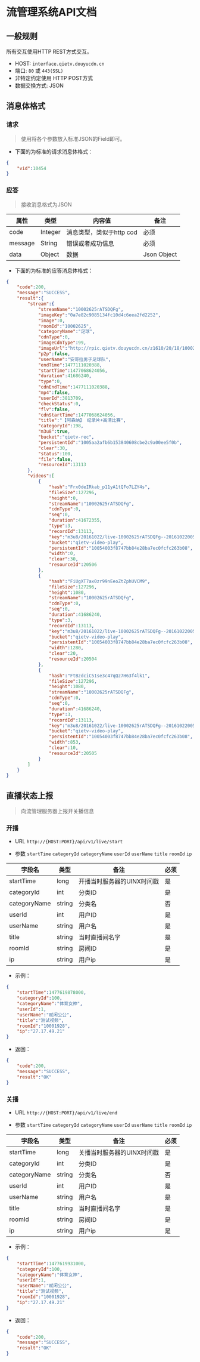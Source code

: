 
# 流管理系统API文档

## 一般规则

所有交互使用HTTP REST方式交互。

* HOST: `interface.qietv.douyucdn.cn`
* 端口: `80` 或 `443(SSL)`
* 非特定约定使用 HTTP POST方式
* 数据交换方式: JSON 

## 消息体格式

### 请求

> 使用将各个参数放入标准JSON的Field即可。

* 下面的为标准的请求消息体格式：
```json
{
    "vid":10454
}
```

### 应答

> 接收消息格式为JSON

| 属性           |    类型        |  内容值                     |          备注            |
|---------------|----------------|-----------------------------|-------------------------|
| code          |     Integer     | 消息类型，类似于http cod    | 必须                     |
| message       |     String     |      错误或者成功信息         | 必须                     |
| data          |      Object<T>  |     数据                    | Json Object             |

* 下面的为标准的应答消息体格式：
```json
{
    "code":200,
    "message":"SUCCESS",
    "result":{
        "stream":{
            "streamName":"10002625rATSDQFg",
            "imageKey":"0a7e82c9085134fc10d4c6eea2fd2252",
            "image":0,
            "roomId":"10002625",
            "categoryName":"足球",
            "cdnType":0,
            "imageCdnType":99,
            "imageUrl":"http://rpic.qietv.douyucdn.cn/z1610/20/18/10002625_161020182409.jpg",
            "p2p":false,
            "userName":"安哥拉男子足球队",
            "endTime":1477111020388,
            "startTime":1477068624056,
            "duration":41686240,
            "type":0,
            "cdnEndTime":1477111020388,
            "mp4":false,
            "userId":3813709,
            "checkStatus":0,
            "flv":false,
            "cdnStartTime":1477068624056,
            "title":"【阿森纳】 纪录片+高清比赛",
            "categoryId":198,
            "m3u8":true,
            "bucket":"qietv-rec",
            "persistentId":"1005aa2afb6b153840608cbe2c9a00ee5f0b",
            "clear":30,
            "status":100,
            "file":false,
            "resourceId":13113
        },
        "videos":[
            {
                "hash":"Frx0deIRkab_p11yA1tQFo7LZY4s",
                "fileSize":127296,
                "height":0,
                "streamName":"10002625rATSDQFg",
                "cdnType":0,
                "seq":0,
                "duration":41672355,
                "type":3,
                "recordId":13113,
                "key":"m3u8/20161022/live-10002625rATSDQFg--20161022005023-1080.m3u8",
                "bucket":"qietv-video-play",
                "persistentId":"10054003f8747bb84e28ba7ec0fcfc263b08",
                "width":0,
                "clear":30,
                "resourceId":20506
            },
            {
                "hash":"FiUgXT7ax0zr99nEeoZtZphUVCM9",
                "fileSize":127296,
                "height":1080,
                "streamName":"10002625rATSDQFg",
                "cdnType":0,
                "seq":0,
                "duration":41686240,
                "type":3,
                "recordId":13113,
                "key":"m3u8/20161022/live-10002625rATSDQFg--20161022005023-720.m3u8",
                "bucket":"qietv-video-play",
                "persistentId":"10054003f8747bb84e28ba7ec0fcfc263b08",
                "width":1280,
                "clear":20,
                "resourceId":20504
            },
            {
                "hash":"FtBzdciC51se3c47qQz7H63f4lk1",
                "fileSize":127296,
                "height":1080,
                "streamName":"10002625rATSDQFg",
                "cdnType":0,
                "seq":0,
                "duration":41686240,
                "type":3,
                "recordId":13113,
                "key":"m3u8/20161022/live-10002625rATSDQFg--20161022005023-480.m3u8",
                "bucket":"qietv-video-play",
                "persistentId":"10054003f8747bb84e28ba7ec0fcfc263b08",
                "width":853,
                "clear":10,
                "resourceId":20505
            }
        ]
    }
}
```

## 直播状态上报

> 向流管理服务器上报开关播信息

### 开播

* URL ```http://{HOST:PORT}/api/v1/live/start```

* 参数 ```startTime``` ```categoryId``` ```categoryName``` ```userId``` ```userName``` ```title``` ```roomId``` ```ip```

| 字段名         |        类型         | 备注                      | 必须  |
|---------------|---------------------|---------------------------|-------|
| startTime     |        long         | 开播当时服务器的UINX时间戳  |  是   |
| categoryId    |        int          |     分类ID                |  是   |
| categoryName  |       string        |     分类名                |  否   |
| userId        |         int         |     用户ID                |  是   |
| userName      |       string        |     用户名                 |  是   |
| title         |       string        |     当时直播间名字          |  是   |
| roomId        |       string        |     房间ID                 |  是   |
| ip            |       string        |     用户ip                 |  是   |

* 示例：
```json
{
    "startTime":1477619878000,
    "categoryId":100,
    "categoryName":"体育女神",
    "userId":1,
    "userName":"赋闲公公",
    "title":"测试视频",
    "roomId":"10001928",
    "ip":"27.17.49.21"
}
```
* 返回：

```json
{
    "code":200,
    "message":"SUCCESS",
    "result":"OK"
}
```

### 关播

* URL ```http://{HOST:PORT}/api/v1/live/end```

* 参数 ```startTime``` ```categoryId``` ```categoryName``` ```userId``` ```userName``` ```title``` ```roomId``` ```ip```

| 字段名         |        类型         | 备注                      | 必须  |
|---------------|---------------------|---------------------------|-------|
| startTime     |        long         | 关播当时服务器的UINX时间戳  |  是   |
| categoryId    |        int          |     分类ID                |  是   |
| categoryName  |       string        |     分类名                |  否   |
| userId        |         int         |     用户ID                |  是   |
| userName      |       string        |     用户名                 |  是   |
| title         |       string        |     当时直播间名字          |  是   |
| roomId        |       string        |     房间ID                 |  是   |
| ip            |       string        |     用户ip                 |  是   |

* 示例：
```json
{
    "startTime":1477619931000,
    "categoryId":100,
    "categoryName":"体育女神",
    "userId":1,
    "userName":"赋闲公公",
    "title":"测试视频",
    "roomId":"10001928",
    "ip":"27.17.49.21"
}
```
* 返回：

```json
{
    "code":200,
    "message":"SUCCESS",
    "result":"OK"
}
```
